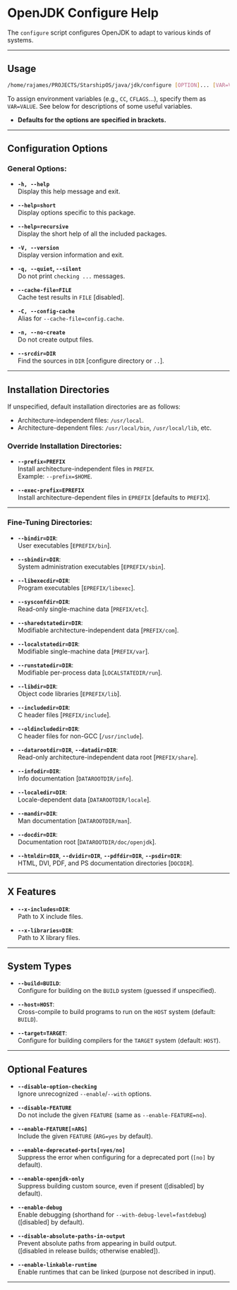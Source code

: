 # OpenJDK Configure Help

The `configure` script configures OpenJDK to adapt to various kinds of systems.

---

## **Usage**

```bash
/home/rajames/PROJECTS/StarshipOS/java/jdk/configure [OPTION]... [VAR=VALUE]...
```

To assign environment variables (e.g., `CC`, `CFLAGS`...), specify them as `VAR=VALUE`. See below for descriptions of some useful variables.

- **Defaults for the options are specified in brackets.**

---

## **Configuration Options**

### General Options:
- **`-h, --help`**  
  Display this help message and exit.

- **`--help=short`**  
  Display options specific to this package.

- **`--help=recursive`**  
  Display the short help of all the included packages.

- **`-V, --version`**  
  Display version information and exit.

- **`-q, --quiet`, `--silent`**  
  Do not print `checking ...` messages.

- **`--cache-file=FILE`**  
  Cache test results in `FILE` [disabled].

- **`-C, --config-cache`**  
  Alias for `--cache-file=config.cache`.

- **`-n, --no-create`**  
  Do not create output files.

- **`--srcdir=DIR`**  
  Find the sources in `DIR` [configure directory or `..`].

---

## **Installation Directories**

If unspecified, default installation directories are as follows:
- Architecture-independent files: `/usr/local`.
- Architecture-dependent files: `/usr/local/bin`, `/usr/local/lib`, etc.

### Override Installation Directories:
- **`--prefix=PREFIX`**  
  Install architecture-independent files in `PREFIX`.  
  Example: `--prefix=$HOME`.

- **`--exec-prefix=EPREFIX`**  
  Install architecture-dependent files in `EPREFIX` [defaults to `PREFIX`].

---

### Fine-Tuning Directories:
- **`--bindir=DIR`**:  
  User executables [`EPREFIX/bin`].

- **`--sbindir=DIR`**:  
  System administration executables [`EPREFIX/sbin`].

- **`--libexecdir=DIR`**:  
  Program executables [`EPREFIX/libexec`].

- **`--sysconfdir=DIR`**:  
  Read-only single-machine data [`PREFIX/etc`].

- **`--sharedstatedir=DIR`**:  
  Modifiable architecture-independent data [`PREFIX/com`].

- **`--localstatedir=DIR`**:  
  Modifiable single-machine data [`PREFIX/var`].

- **`--runstatedir=DIR`**:  
  Modifiable per-process data [`LOCALSTATEDIR/run`].

- **`--libdir=DIR`**:  
  Object code libraries [`EPREFIX/lib`].

- **`--includedir=DIR`**:  
  C header files [`PREFIX/include`].

- **`--oldincludedir=DIR`**:  
  C header files for non-GCC [`/usr/include`].

- **`--datarootdir=DIR`**, **`--datadir=DIR`**:  
  Read-only architecture-independent data root [`PREFIX/share`].

- **`--infodir=DIR`**:  
  Info documentation [`DATAROOTDIR/info`].

- **`--localedir=DIR`**:  
  Locale-dependent data [`DATAROOTDIR/locale`].

- **`--mandir=DIR`**:  
  Man documentation [`DATAROOTDIR/man`].

- **`--docdir=DIR`**:  
  Documentation root [`DATAROOTDIR/doc/openjdk`].

- **`--htmldir=DIR`**, **`--dvidir=DIR`**, **`--pdfdir=DIR`**, **`--psdir=DIR`**:  
  HTML, DVI, PDF, and PS documentation directories [`DOCDIR`].

---

## **X Features**
- **`--x-includes=DIR`**:  
  Path to X include files.

- **`--x-libraries=DIR`**:  
  Path to X library files.

---

## **System Types**
- **`--build=BUILD`**:  
  Configure for building on the `BUILD` system (guessed if unspecified).

- **`--host=HOST`**:  
  Cross-compile to build programs to run on the `HOST` system (default: `BUILD`).

- **`--target=TARGET`**:  
  Configure for building compilers for the `TARGET` system (default: `HOST`).

---

## **Optional Features**

- **`--disable-option-checking`**  
  Ignore unrecognized `--enable`/`--with` options.

- **`--disable-FEATURE`**  
  Do not include the given `FEATURE` (same as `--enable-FEATURE=no`).

- **`--enable-FEATURE[=ARG]`**  
  Include the given `FEATURE` (`ARG=yes` by default).

- **`--enable-deprecated-ports[=yes/no]`**  
  Suppress the error when configuring for a deprecated port (`[no]` by default).

- **`--enable-openjdk-only`**  
  Suppress building custom source, even if present ([disabled] by default).

- **`--enable-debug`**  
  Enable debugging (shorthand for `--with-debug-level=fastdebug`) ([disabled] by default).

- **`--disable-absolute-paths-in-output`**  
  Prevent absolute paths from appearing in build output.  
  ([disabled in release builds; otherwise enabled]).

- **`--enable-linkable-runtime`**  
  Enable runtimes that can be linked (purpose not described in input).

---

